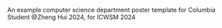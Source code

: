 An example computer science department poster template for Columbia Student
@Zheng Hui 2024, for ICWSM 2024
